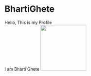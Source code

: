 # BhartiGhete
Hello, This is my Profile
<br>
I am Bharti Ghete
<img src="https://media0.giphy.com/media/v1.Y2lkPTc5MGI3NjExbXludzVlYTJic3Q2ZXpuYnhucW5vNDU1amh4ODhtcGU4cW11d2xkbCZlcD12MV9pbnRlcm5hbF9naWZfYnlfaWQmY3Q9cw/M9gbBd9nbDrOTu1Mqx/giphy.gif" height="150">

